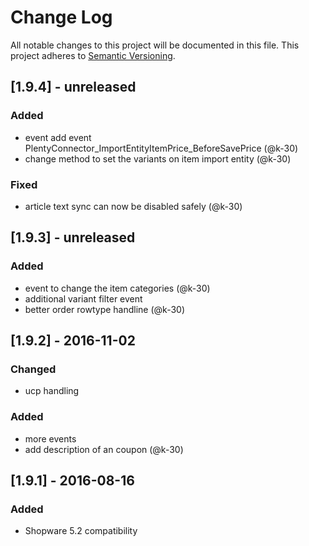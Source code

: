 # Change Log
All notable changes to this project will be documented in this file.
This project adheres to [Semantic Versioning](http://semver.org/).

## [1.9.4] - unreleased
### Added
- event add event PlentyConnector_ImportEntityItemPrice_BeforeSavePrice (@k-30)
- change method to set the variants on item import entity (@k-30)

### Fixed
- article text sync can now be disabled safely (@k-30)

## [1.9.3] - unreleased
### Added
- event to change the item categories (@k-30)
- additional variant filter event
- better order rowtype handline (@k-30)

## [1.9.2] - 2016-11-02
### Changed
- ucp handling

### Added
- more events
- add description of an coupon (@k-30)

## [1.9.1] - 2016-08-16
### Added
- Shopware 5.2 compatibility
